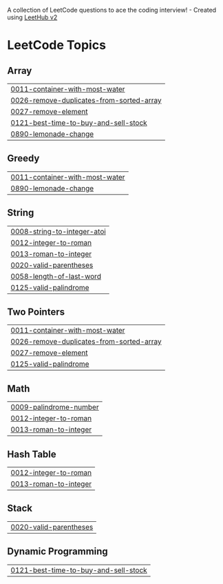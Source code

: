 A collection of LeetCode questions to ace the coding interview! - Created using [LeetHub v2](https://github.com/arunbhardwaj/LeetHub-2.0)
<!---LeetCode Topics Start-->
# LeetCode Topics
## Array
|  |
| ------- |
| [0011-container-with-most-water](https://github.com/Madhusudan-Gurjar/LeetCode/tree/master/0011-container-with-most-water) |
| [0026-remove-duplicates-from-sorted-array](https://github.com/Madhusudan-Gurjar/LeetCode/tree/master/0026-remove-duplicates-from-sorted-array) |
| [0027-remove-element](https://github.com/Madhusudan-Gurjar/LeetCode/tree/master/0027-remove-element) |
| [0121-best-time-to-buy-and-sell-stock](https://github.com/Madhusudan-Gurjar/LeetCode/tree/master/0121-best-time-to-buy-and-sell-stock) |
| [0890-lemonade-change](https://github.com/Madhusudan-Gurjar/LeetCode/tree/master/0890-lemonade-change) |
## Greedy
|  |
| ------- |
| [0011-container-with-most-water](https://github.com/Madhusudan-Gurjar/LeetCode/tree/master/0011-container-with-most-water) |
| [0890-lemonade-change](https://github.com/Madhusudan-Gurjar/LeetCode/tree/master/0890-lemonade-change) |
## String
|  |
| ------- |
| [0008-string-to-integer-atoi](https://github.com/Madhusudan-Gurjar/LeetCode/tree/master/0008-string-to-integer-atoi) |
| [0012-integer-to-roman](https://github.com/Madhusudan-Gurjar/LeetCode/tree/master/0012-integer-to-roman) |
| [0013-roman-to-integer](https://github.com/Madhusudan-Gurjar/LeetCode/tree/master/0013-roman-to-integer) |
| [0020-valid-parentheses](https://github.com/Madhusudan-Gurjar/LeetCode/tree/master/0020-valid-parentheses) |
| [0058-length-of-last-word](https://github.com/Madhusudan-Gurjar/LeetCode/tree/master/0058-length-of-last-word) |
| [0125-valid-palindrome](https://github.com/Madhusudan-Gurjar/LeetCode/tree/master/0125-valid-palindrome) |
## Two Pointers
|  |
| ------- |
| [0011-container-with-most-water](https://github.com/Madhusudan-Gurjar/LeetCode/tree/master/0011-container-with-most-water) |
| [0026-remove-duplicates-from-sorted-array](https://github.com/Madhusudan-Gurjar/LeetCode/tree/master/0026-remove-duplicates-from-sorted-array) |
| [0027-remove-element](https://github.com/Madhusudan-Gurjar/LeetCode/tree/master/0027-remove-element) |
| [0125-valid-palindrome](https://github.com/Madhusudan-Gurjar/LeetCode/tree/master/0125-valid-palindrome) |
## Math
|  |
| ------- |
| [0009-palindrome-number](https://github.com/Madhusudan-Gurjar/LeetCode/tree/master/0009-palindrome-number) |
| [0012-integer-to-roman](https://github.com/Madhusudan-Gurjar/LeetCode/tree/master/0012-integer-to-roman) |
| [0013-roman-to-integer](https://github.com/Madhusudan-Gurjar/LeetCode/tree/master/0013-roman-to-integer) |
## Hash Table
|  |
| ------- |
| [0012-integer-to-roman](https://github.com/Madhusudan-Gurjar/LeetCode/tree/master/0012-integer-to-roman) |
| [0013-roman-to-integer](https://github.com/Madhusudan-Gurjar/LeetCode/tree/master/0013-roman-to-integer) |
## Stack
|  |
| ------- |
| [0020-valid-parentheses](https://github.com/Madhusudan-Gurjar/LeetCode/tree/master/0020-valid-parentheses) |
## Dynamic Programming
|  |
| ------- |
| [0121-best-time-to-buy-and-sell-stock](https://github.com/Madhusudan-Gurjar/LeetCode/tree/master/0121-best-time-to-buy-and-sell-stock) |
<!---LeetCode Topics End-->